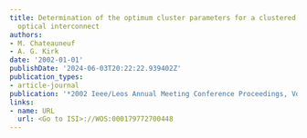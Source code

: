 ```yaml
---
title: Determination of the optimum cluster parameters for a clustered free-space
  optical interconnect
authors:
- M. Chateauneuf
- A. G. Kirk
date: '2002-01-01'
publishDate: '2024-06-03T20:22:22.939402Z'
publication_types:
- article-journal
publication: '*2002 Ieee/Leos Annual Meeting Conference Proceedings, Vols 1 and 2*'
links:
- name: URL
  url: <Go to ISI>://WOS:000179772700448
---
```

